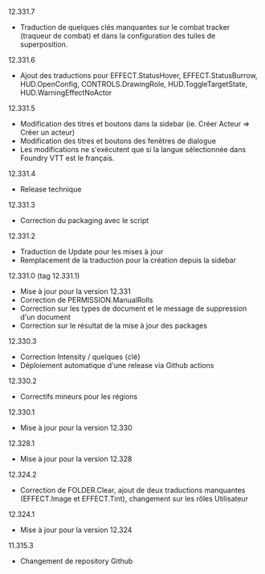 12.331.7
- Traduction de quelques clés manquantes sur le combat tracker (traqueur de combat) et dans la configuration des tuiles de superposition.

12.331.6
- Ajout des traductions pour EFFECT.StatusHover, EFFECT.StatusBurrow, HUD.OpenConfig, CONTROLS.DrawingRole, HUD.ToggleTargetState, HUD.WarningEffectNoActor

12.331.5
- Modification des titres et boutons dans la sidebar (ie. Créer Acteur => Créer un acteur)
- Modification des titres et boutons des fenêtres de dialogue
- Les modifications ne s'exécutent que si la langue sélectionnée dans Foundry VTT est le français.

12.331.4
- Release technique

12.331.3
- Correction du packaging avec le script

12.331.2
- Traduction de Update pour les mises à jour
- Remplacement de la traduction pour la création depuis la sidebar

12.331.0 (tag 12.331.1)
- Mise à jour pour la version 12.331
- Correction de PERMISSION.ManualRolls
- Correction sur les types de document et le message de suppression d'un document
- Correction sur le résultat de la mise à jour des packages

12.330.3
- Correction Intensity / quelques {clé}
- Déploiement automatique d'une release via Github actions

12.330.2
- Correctifs mineurs pour les régions

12.330.1
- Mise à jour pour la version 12.330

12.328.1
- Mise à jour pour la version 12.328

12.324.2
- Correction de FOLDER.Clear, ajout de deux traductions manquantes (EFFECT.Image et EFFECT.Tint), changement sur les rôles Utilisateur

12.324.1
- Mise à jour pour la version 12.324

11.315.3
- Changement de repository Github
